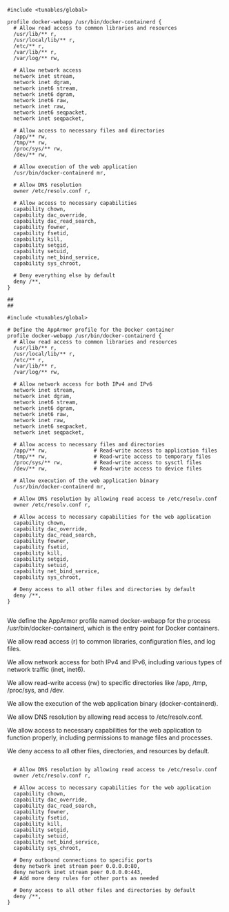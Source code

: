 ```
#include <tunables/global>

profile docker-webapp /usr/bin/docker-containerd {
  # Allow read access to common libraries and resources
  /usr/lib/** r,
  /usr/local/lib/** r,
  /etc/** r,
  /var/lib/** r,
  /var/log/** rw,
  
  # Allow network access
  network inet stream,
  network inet dgram,
  network inet6 stream,
  network inet6 dgram,
  network inet6 raw,
  network inet raw,
  network inet6 seqpacket,
  network inet seqpacket,
  
  # Allow access to necessary files and directories
  /app/** rw,
  /tmp/** rw,
  /proc/sys/** rw,
  /dev/** rw,
  
  # Allow execution of the web application
  /usr/bin/docker-containerd mr,
  
  # Allow DNS resolution
  owner /etc/resolv.conf r,
  
  # Allow access to necessary capabilities
  capability chown,
  capability dac_override,
  capability dac_read_search,
  capability fowner,
  capability fsetid,
  capability kill,
  capability setgid,
  capability setuid,
  capability net_bind_service,
  capability sys_chroot,
  
  # Deny everything else by default
  deny /**,
}

##
##

#include <tunables/global>

# Define the AppArmor profile for the Docker container
profile docker-webapp /usr/bin/docker-containerd {
  # Allow read access to common libraries and resources
  /usr/lib/** r,
  /usr/local/lib/** r,
  /etc/** r,
  /var/lib/** r,
  /var/log/** rw,
  
  # Allow network access for both IPv4 and IPv6
  network inet stream,
  network inet dgram,
  network inet6 stream,
  network inet6 dgram,
  network inet6 raw,
  network inet raw,
  network inet6 seqpacket,
  network inet seqpacket,
  
  # Allow access to necessary files and directories
  /app/** rw,               # Read-write access to application files
  /tmp/** rw,               # Read-write access to temporary files
  /proc/sys/** rw,          # Read-write access to sysctl files
  /dev/** rw,               # Read-write access to device files
  
  # Allow execution of the web application binary
  /usr/bin/docker-containerd mr,
  
  # Allow DNS resolution by allowing read access to /etc/resolv.conf
  owner /etc/resolv.conf r,
  
  # Allow access to necessary capabilities for the web application
  capability chown,
  capability dac_override,
  capability dac_read_search,
  capability fowner,
  capability fsetid,
  capability kill,
  capability setgid,
  capability setuid,
  capability net_bind_service,
  capability sys_chroot,
  
  # Deny access to all other files and directories by default
  deny /**,
}
```

##
##

We define the AppArmor profile named docker-webapp for the process /usr/bin/docker-containerd, which is the entry point for Docker containers.

We allow read access (r) to common libraries, configuration files, and log files.

We allow network access for both IPv4 and IPv6, including various types of network traffic (inet, inet6).

We allow read-write access (rw) to specific directories like /app, /tmp, /proc/sys, and /dev.

We allow the execution of the web application binary (docker-containerd).

We allow DNS resolution by allowing read access to /etc/resolv.conf.

We allow access to necessary capabilities for the web application to function properly, including permissions to manage files and processes.

We deny access to all other files, directories, and resources by default.

```

  # Allow DNS resolution by allowing read access to /etc/resolv.conf
  owner /etc/resolv.conf r,
  
  # Allow access to necessary capabilities for the web application
  capability chown,
  capability dac_override,
  capability dac_read_search,
  capability fowner,
  capability fsetid,
  capability kill,
  capability setgid,
  capability setuid,
  capability net_bind_service,
  capability sys_chroot,
  
  # Deny outbound connections to specific ports
  deny network inet stream peer 0.0.0.0:80,
  deny network inet stream peer 0.0.0.0:443,
  # Add more deny rules for other ports as needed
  
  # Deny access to all other files and directories by default
  deny /**,
}
